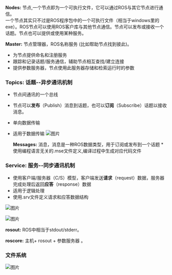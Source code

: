   **Nodes:** 节点,一个节点即为一个可执行文件，它可以通过ROS与其它节点进行通信。  
    一个节点其实只不过是ROS程序包中的一个可执行文件（相当于windows里的exe）。ROS节点可以使用ROS客户库与其他节点通信。节点可以发布或接收一个话题。节点也可以提供或使用某种服务。
    
  **Master:**  节点管理器，ROS名称服务 (比如帮助节点找到彼此)。
   - 为节点提供命名和注册服务
   - 跟踪和记录话题/服务通信，辅助节点相互查找/建立连接
   - 提供参数服务器，节点使用此服务器存储和检索运行时的参数 
    
###  **Topics:** 话题--异步通讯机制
   - 节点间通讯的一个总线
   - 节点可以**发布**（Publish）消息到话题，也可以**订阅**（Subscribe）话题以接收消息。
   - 单向数据传输
   -  适用于数据传输
 ![图片](https://user-images.githubusercontent.com/87596371/164627821-20d05f54-5808-43f8-a1f7-36d9376b9db9.png)

       **Messages:** 消息，消息是一种ROS数据类型，用于订阅或发布到一个话题
       *使用编程语言无关的.mse文件定义,编译过程中生成对应代码文件
        
  ###  **Service:**  服务--同步通讯机制
   
   - 使用客户端/服务器（C/S）模型，客户端发送**请求**（request）数据，服务器完成处理后返回**应答**（response）数据
   - 适用于逻辑处理
   - 使用.srv文件定义请求和应答数据结构
   
![图片](https://user-images.githubusercontent.com/87596371/164627964-5500cda1-d7e2-4451-b1c6-754b704aebb9.png)

![图片](https://user-images.githubusercontent.com/87596371/164628114-a1f2e3f7-5496-4349-af19-60225d6b2f43.png)
  
  
   **rosout:** ROS中相当于stdout/stderr。
   
   **roscore:**    主机+ rosout + 参数服务器 。
   
 ### 文件系统

![图片](https://user-images.githubusercontent.com/87596371/164628222-9b5d72bf-b1ad-4f1d-98b2-9902d28e6172.png)
